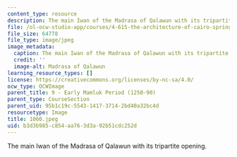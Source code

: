 ```yaml
---
content_type: resource
description: The main Iwan of the Madrasa of Qalawun with its tripartite opening.
file: /ol-ocw-studio-app/courses/4-615-the-architecture-of-cairo-spring-2002/b3d3b985c854aa763d3a92b51cdc252d_1060.jpeg
file_size: 64778
file_type: image/jpeg
image_metadata:
  caption: The main Iwan of the Madrasa of Qalawun with its tripartite opening.
  credit: ''
  image-alt: Madrasa of Qalawun
learning_resource_types: []
license: https://creativecommons.org/licenses/by-nc-sa/4.0/
ocw_type: OCWImage
parent_title: 9 - Early Mamluk Period (1250-90)
parent_type: CourseSection
parent_uid: 95b1c19c-5543-1417-3714-2bd40a32bc4d
resourcetype: Image
title: 1060.jpeg
uid: b3d3b985-c854-aa76-3d3a-92b51cdc252d
---
```

The main Iwan of the Madrasa of Qalawun with its tripartite opening.